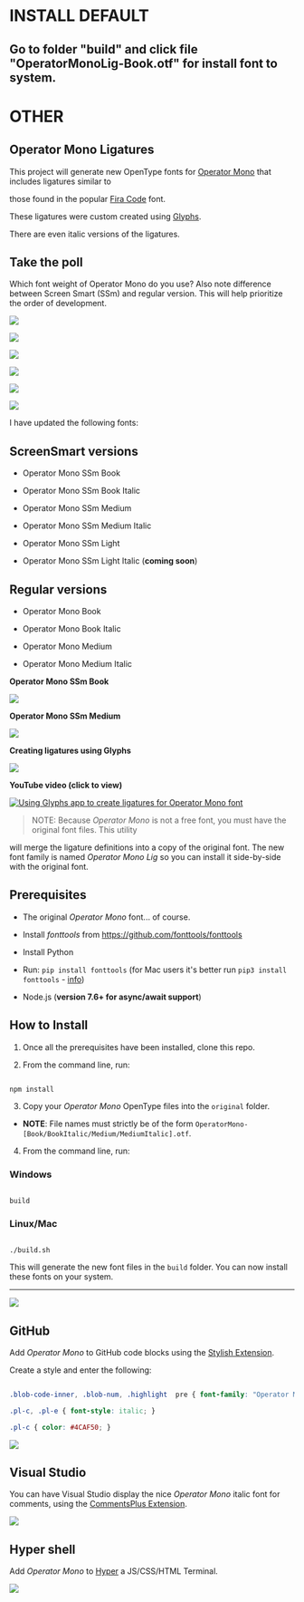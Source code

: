 # INSTALL DEFAULT
## Go to folder "build" and click file "OperatorMonoLig-Book.otf" for install font to system.


# OTHER
## Operator Mono Ligatures

  

This project will generate new OpenType fonts for [Operator Mono](https://www.typography.com/fonts/operator/styles/) that includes ligatures similar to

those found in the popular [Fira Code](https://github.com/tonsky/FiraCode) font.

  

These ligatures were custom created using [Glyphs](https://glyphsapp.com/).

There are even italic versions of the ligatures.

  

## Take the poll

  

Which font weight of Operator Mono do you use? Also note difference between Screen Smart (SSm) and regular version. This will help prioritize the order of development.

  

[![](https://api.gh-polls.com/poll/01C6T4C3FBG21KVS7FAW7Z09B2/Operator%20Mono%20SSm%20Book)](https://api.gh-polls.com/poll/01C6T4C3FBG21KVS7FAW7Z09B2/Operator%20Mono%20SSm%20Book/vote)

[![](https://api.gh-polls.com/poll/01C6T4C3FBG21KVS7FAW7Z09B2/Operator%20Mono%20SSm%20Medium)](https://api.gh-polls.com/poll/01C6T4C3FBG21KVS7FAW7Z09B2/Operator%20Mono%20SSm%20Medium/vote)

[![](https://api.gh-polls.com/poll/01C6T4C3FBG21KVS7FAW7Z09B2/Operator%20Mono%20SSm%20Light)](https://api.gh-polls.com/poll/01C6T4C3FBG21KVS7FAW7Z09B2/Operator%20Mono%20SSm%20Light/vote)

[![](https://api.gh-polls.com/poll/01C6T4C3FBG21KVS7FAW7Z09B2/Operator%20Mono%20Book)](https://api.gh-polls.com/poll/01C6T4C3FBG21KVS7FAW7Z09B2/Operator%20Mono%20Book/vote)

[![](https://api.gh-polls.com/poll/01C6T4C3FBG21KVS7FAW7Z09B2/Operator%20Mono%20Medium)](https://api.gh-polls.com/poll/01C6T4C3FBG21KVS7FAW7Z09B2/Operator%20Mono%20Medium/vote)

[![](https://api.gh-polls.com/poll/01C6T4C3FBG21KVS7FAW7Z09B2/Operator%20Mono%20Light)](https://api.gh-polls.com/poll/01C6T4C3FBG21KVS7FAW7Z09B2/Operator%20Mono%20Light/vote)

  

I have updated the following fonts:

  

## ScreenSmart versions

* Operator Mono SSm Book

* Operator Mono SSm Book Italic

* Operator Mono SSm Medium

* Operator Mono SSm Medium Italic

* Operator Mono SSm Light

* Operator Mono SSm Light Italic (**coming soon**)

  

## Regular versions

* Operator Mono Book

* Operator Mono Book Italic

* Operator Mono Medium

* Operator Mono Medium Italic

  

**Operator Mono SSm Book**

  

<img  src="./images/operator-mono-ssm-book.png" />

  

**Operator Mono SSm Medium**

  

<img  src="./images/operator-mono-ssm-medium.png" />

  

**Creating ligatures using Glyphs**

  

<img  src="./images/glyphs-screenshot.png" />

  

**YouTube video (click to view)**

  

[![Using Glyphs app to create ligatures for Operator Mono font](https://img.youtube.com/vi/ttI3W5Dh54E/0.jpg)](https://youtu.be/ttI3W5Dh54E)

  

>NOTE: Because *Operator Mono* is not a free font, you must have the original font files. This utility

will merge the ligature definitions into a copy of the original font. The new font family is named *Operator Mono Lig* so you can install it side-by-side with the original font.

  

## Prerequisites

* The original *Operator Mono* font... of course.

* Install *fonttools* from https://github.com/fonttools/fonttools

* Install Python

* Run: `pip install fonttools` (for Mac users it's better run `pip3 install fonttools` - [info](https://stackoverflow.com/a/33416270/3191011))

* Node.js (**version 7.6+ for async/await support**)

  

## How to Install

  

1. Once all the prerequisites have been installed, clone this repo.

  

2. From the command line, run:

  

```

npm install

```

  

3. Copy your *Operator Mono* OpenType files into the `original` folder.

-  **NOTE**: File names must strictly be of the form `OperatorMono-[Book/BookItalic/Medium/MediumItalic].otf`.

  

4. From the command line, run:

  

### Windows

  

```

build

```

  

### Linux/Mac

  

```

./build.sh

```

  

This will generate the new font files in the `build` folder. You can now install these fonts on your system.

  

---

  

<img  src="./images/OperatorMonoAllTheThings.png" />

  

## GitHub

Add *Operator Mono* to GitHub code blocks using the [Stylish Extension](https://chrome.google.com/webstore/detail/stylish-custom-themes-for/fjnbnpbmkenffdnngjfgmeleoegfcffe?hl=en).

  

Create a style and enter the following:

  

```css

.blob-code-inner, .blob-num, .highlight  pre { font-family: "Operator Mono Lig"  !important; font-size: 16px  !important; }

.pl-c, .pl-e { font-style: italic; }

.pl-c { color: #4CAF50; }

```

<img  src="./images/github-operatormono.png" />

  

## Visual Studio

  

You can have Visual Studio display the nice *Operator Mono* italic font for comments, using the [CommentsPlus Extension](https://marketplace.visualstudio.com/items?itemName=mhoumann.CommentsPlus).

  

<img  src="./images/vsoperatormono.png" />

  

## Hyper shell

  

Add *Operator Mono* to [Hyper](https://hyper.is/) a JS/CSS/HTML Terminal.

  

<img  src="./images/hyper terminal.png" />
